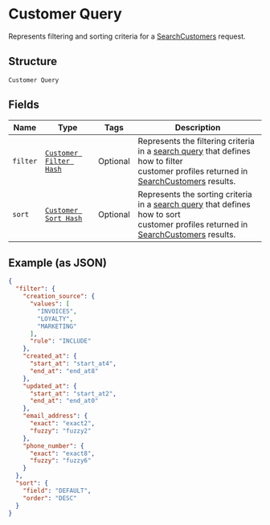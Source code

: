 
# Customer Query

Represents filtering and sorting criteria for a [SearchCustomers](../../doc/api/customers.md#search-customers) request.

## Structure

`Customer Query`

## Fields

| Name | Type | Tags | Description |
|  --- | --- | --- | --- |
| `filter` | [`Customer Filter Hash`](../../doc/models/customer-filter.md) | Optional | Represents the filtering criteria in a [search query](../../doc/models/customer-query.md) that defines how to filter<br>customer profiles returned in [SearchCustomers](../../doc/api/customers.md#search-customers) results. |
| `sort` | [`Customer Sort Hash`](../../doc/models/customer-sort.md) | Optional | Represents the sorting criteria in a [search query](../../doc/models/customer-query.md) that defines how to sort<br>customer profiles returned in [SearchCustomers](../../doc/api/customers.md#search-customers) results. |

## Example (as JSON)

```json
{
  "filter": {
    "creation_source": {
      "values": [
        "INVOICES",
        "LOYALTY",
        "MARKETING"
      ],
      "rule": "INCLUDE"
    },
    "created_at": {
      "start_at": "start_at4",
      "end_at": "end_at8"
    },
    "updated_at": {
      "start_at": "start_at2",
      "end_at": "end_at0"
    },
    "email_address": {
      "exact": "exact2",
      "fuzzy": "fuzzy2"
    },
    "phone_number": {
      "exact": "exact8",
      "fuzzy": "fuzzy6"
    }
  },
  "sort": {
    "field": "DEFAULT",
    "order": "DESC"
  }
}
```


